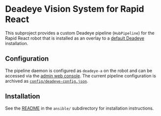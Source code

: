 # Deadeye Vision System for Rapid React
This subproject provides a custom Deadeye pipeline (`HubPipeline`) for the Rapid React robot that is installed as an overlay to a [default Deadeye](https://github.com/strykeforce/deadeye) installation.

## Configuration
The pipeline daemon is configured as `deadeye-a` on the robot and can be accessed via the [admin web console](http://10.27.67.10). The current pipeline configuration is archived as [`config/deadeye-config.json`](config/deadeye-config.json).

## Installation
See the [README](./ansible/README.md) in the `ansible/` subdirectory for installation instructions.